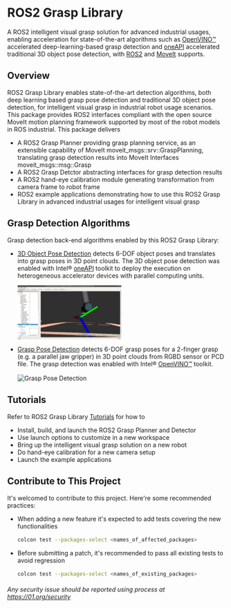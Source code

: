 # ROS2 Grasp Library

A ROS2 intelligent visual grasp solution for advanced industrial usages, enabling acceleration for state-of-the-art algorithms such as [OpenVINO™](https://docs.openvinotoolkit.org/) accelerated deep-learning-based grasp detection and [oneAPI](https://www.oneapi.com/) accelerated traditional 3D object pose detection, with [ROS2](https://docs.ros.org) and [MoveIt](http://moveit.ros.org) supports.

## Overview
ROS2 Grasp Library enables state-of-the-art detection algorithms, both deep learning based grasp pose detection and traditional 3D object pose detection, for intelligent visual grasp in industrial robot usage scenarios. This package provides ROS2 interfaces compliant with the open source MoveIt motion planning framework supported by most of the robot models in ROS industrial. This package delivers
* A ROS2 Grasp Planner providing grasp planning service, as an extensible capability of MoveIt moveit_msgs::srv::GraspPlanning, translating grasp detection results into MoveIt Interfaces moveit_msgs::msg::Grasp
* A ROS2 Grasp Detctor abstracting interfaces for grasp detection results
* A ROS2 hand-eye calibration module generating transformation from camera frame to robot frame
* ROS2 example applications demonstrating how to use this ROS2 Grasp Library in advanced industrial usages for intelligent visual grasp

## Grasp Detection Algorithms
Grasp detection back-end algorithms enabled by this ROS2 Grasp Library:

- [3D Object Pose Detection](https://pointclouds.org/documentation/group__registration.html) detects 6-DOF object poses and translates into grasp poses in 3D point clouds. The 3D object pose detection was enabled with Intel® [oneAPI](https://www.oneapi.com/) toolkit to deploy the execution on heterogeneous accelerator devices with parallel computing units.

  <img src="grasp_tutorials/_static/images/opd_1.png" width = 50% height = 50% alt="3D Object Pose Detection" align=center />

- [Grasp Pose Detection](https://github.com/atenpas/gpd) detects 6-DOF grasp poses for a 2-finger grasp (e.g. a parallel jaw gripper) in 3D point clouds from RGBD sensor or PCD file. The grasp detection was enabled with Intel® [OpenVINO™](https://docs.openvinotoolkit.org/) toolkit.

  <img src="grasp_tutorials/doc/grasp_ros2/img/ros2_grasp_library.png" width = 50% height = 50% alt="Grasp Pose Detection" align=center />

## Tutorials
Refer to ROS2 Grasp Library [Tutorials](http://intel.github.io/ros2_grasp_library) for how to
* Install, build, and launch the ROS2 Grasp Planner and Detector
* Use launch options to customize in a new workspace
* Bring up the intelligent visual grasp solution on a new robot
* Do hand-eye calibration for a new camera setup
* Launch the example applications

## Contribute to This Project
  It's welcomed to contribute to this project. Here're some recommended practices:
  * When adding a new feature it's expected to add tests covering the new functionalities
    ```bash
    colcon test --packages-select <names_of_affected_packages>
    ```
  * Before submitting a patch, it's recommended to pass all existing tests to avoid regression
    ```bash
    colcon test --packages-select <names_of_existing_packages>
    ```

###### *Any security issue should be reported using process at https://01.org/security*
